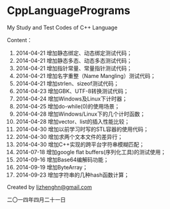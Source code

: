 CppLanguagePrograms
===================
My Study and Test Codes of C++ Language

Content：

1.  2014-04-21 增加静态绑定、动态绑定测试代码； 
2.  2014-04-21 增加静态多态、动态多态测试代码； 
3.  2014-04-21 增加指针常量、常量指针测试代码； 
4.  2014-04-21 增加名字重整（Name Mangling）测试代码； 
5.  2014-04-21 增加strlen、sizeof测试代码；  
6.  2014-04-23 增加GBK、UTF-8转换测试代码；
7.  2014-04-24 增加Windows及Linux下计时器；
8.  2014-04-25 增加do-while(0)的使用场景；
9.  2014-04-28 增加Windows/Linux下的几个计时函数；
10. 2014-04-28 增加vector、list的插入性能比较；
11. 2014-04-30 增加以前学习时写的STL容器的使用代码；
12. 2014-04-30 增加求两个文本文件的差异行；
13. 2014-04-30 增加C++实现的跨平台字符串模糊匹配；
14. 2014-07-18 增加google flat buffers(序列化工具)的测试使用；
15. 2014-09-16 增加Base64编解码功能；
16. 2014-09-19 增加ByteArray；
17. 2014-09-23 增加字符串的几种hash函数计算；

Created by lizhenghn@gmail.com 

二〇一四年四月二十一日
